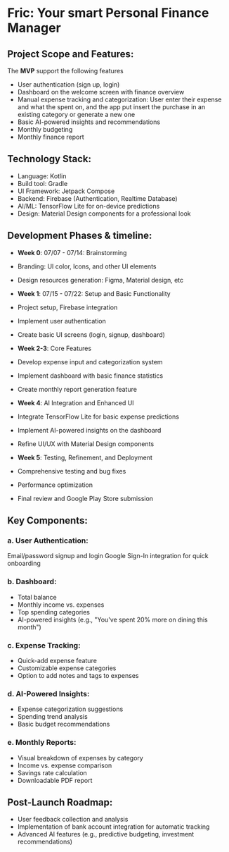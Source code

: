# Fric: Your smart Personal Finance Manager  
## Project Scope and Features:
The **MVP** support the following features
- User authentication (sign up, login)
- Dashboard on the welcome screen with finance overview
- Manual expense tracking and categorization: User enter their expense and what the spent on, and the app put insert the purchase in an existing category or generate a new one
- Basic AI-powered insights and recommendations
- Monthly budgeting
- Monthly finance report

## Technology Stack:

- Language: Kotlin
- Build tool: Gradle
- UI Framework: Jetpack Compose
- Backend: Firebase (Authentication, Realtime Database)
- AI/ML: TensorFlow Lite for on-device predictions 
- Design: Material Design components for a professional look


## Development Phases & timeline:
- **Week 0**: 07/07 - 07/14: Brainstorming
- Branding: UI color, Icons, and other UI elements
- Design resources generation: Figma, Material design, etc

- **Week 1**: 07/15 - 07/22: Setup and Basic Functionality
- Project setup, Firebase integration
- Implement user authentication
- Create basic UI screens (login, signup, dashboard)

- **Week 2-3**: Core Features
- Develop expense input and categorization system
- Implement dashboard with basic finance statistics
- Create monthly report generation feature

- **Week 4**: AI Integration and Enhanced UI
- Integrate TensorFlow Lite for basic expense predictions
- Implement AI-powered insights on the dashboard
- Refine UI/UX with Material Design components

- **Week 5**: Testing, Refinement, and Deployment
- Comprehensive testing and bug fixes
- Performance optimization
- Final review and Google Play Store submission

## Key Components:

### a. User Authentication:
Email/password signup and login
Google Sign-In integration for quick onboarding

### b. Dashboard:

- Total balance
- Monthly income vs. expenses
- Top spending categories
- AI-powered insights (e.g., "You've spent 20% more on dining this month")

### c. Expense Tracking:

- Quick-add expense feature
- Customizable expense categories
- Option to add notes and tags to expenses

### d. AI-Powered Insights:

- Expense categorization suggestions
- Spending trend analysis
- Basic budget recommendations

### e. Monthly Reports:

- Visual breakdown of expenses by category
- Income vs. expense comparison
- Savings rate calculation
- Downloadable PDF report


## Post-Launch Roadmap:
- User feedback collection and analysis
- Implementation of bank account integration for automatic tracking
- Advanced AI features (e.g., predictive budgeting, investment recommendations)
